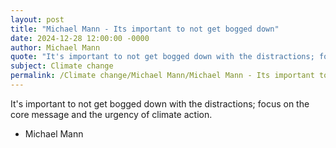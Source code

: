 ```yaml
---
layout: post
title: "Michael Mann - Its important to not get bogged down"
date: 2024-12-28 12:00:00 -0000
author: Michael Mann
quote: "It's important to not get bogged down with the distractions; focus on the core message and the urgency of climate action."
subject: Climate change
permalink: /Climate change/Michael Mann/Michael Mann - Its important to not get bogged down
---
```


It's important to not get bogged down with the distractions; focus on the core message and the urgency of climate action.

- Michael Mann
